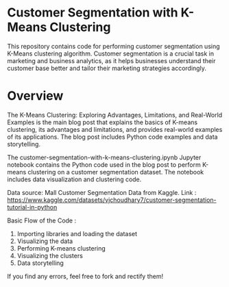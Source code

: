 # Customer Segmentation with K-Means Clustering
This repository contains code for performing customer segmentation using K-Means clustering algorithm. Customer segmentation is a crucial task in marketing and business analytics, as it helps businesses understand their customer base better and tailor their marketing strategies accordingly.

# Overview
The K-Means Clustering: Exploring Advantages, Limitations, and Real-World Examples is the main blog post that explains the basics of K-means clustering, its advantages and limitations, and provides real-world examples of its applications. The blog post includes Python code examples and data storytelling.

The customer-segmentation-with-k-means-clustering.ipynb Jupyter notebook contains the Python code used in the blog post to perform K-means clustering on a customer segmentation dataset. The notebook includes data visualization and clustering code.

Data source: Mall Customer Segmentation Data from Kaggle.
Link : https://www.kaggle.com/datasets/vjchoudhary7/customer-segmentation-tutorial-in-python

Basic Flow of the Code :
1. Importing libraries and loading the dataset
2. Visualizing the data
3. Performing K-means clustering
4. Visualizing the clusters
5. Data storytelling

If you find any errors, feel free to fork and rectify them!
